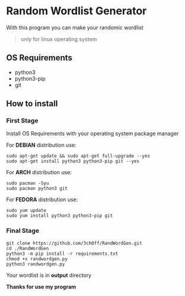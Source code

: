 # Random Wordlist Generator

With this program you can make your randomic wordlist 

> only for linux operating system

## OS Requirements

 - python3
 - python3-pip
 - git

## How to install
### First Stage

Install OS Requirements with your operating system package manager

For **DEBIAN** distribution use:

```
sudo apt-get update && sudo apt-get full-upgrade --yes
sudo apt-get install python3 python3-pip git --yes
```

For **ARCH** distribution use:

```
sudo pacman -Syu
sudo pacman python3 git
```

For **FEDORA** distribution use:

```
sudo yum update
sudo yum install python3 python3-pip git
```

### Final Stage

```
git clone https://github.com/3ch0ff/RandWordGen.git
cd ./RandWordGen
python3 -m pip install -r requirements.txt
chmod +x randwordgen.py
python3 randwordgen.py
```

Your wordlist is in **output** directory 

**Thanks for use my program**
